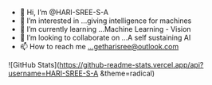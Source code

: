 - 👋 Hi, I’m @HARI-SREE-S-A
- 👀 I’m interested in ...giving intelligence for machines
- 🌱 I’m currently learning ...Machine Learning - Vision
- 💞️ I’m looking to collaborate on ...A self sustaining AI 
- 📫 How to reach me ...getharisree@outlook.com


![GitHub Stats](https://github-readme-stats.vercel.app/api?username=HARI-SREE-S-A &theme=radical)
        
